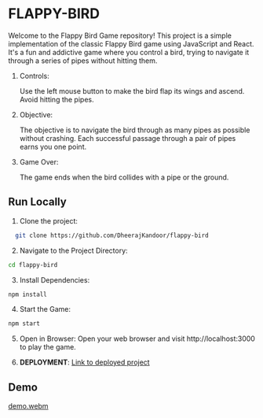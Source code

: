 
# FLAPPY-BIRD

Welcome to the Flappy Bird Game repository! This project is a simple implementation of the classic Flappy Bird game using JavaScript and React. It's a fun and addictive game where you control a bird, trying to navigate it through a series of pipes without hitting them.

1. Controls:

    Use the left mouse button to make the bird flap its wings and ascend.
    Avoid hitting the pipes.

2. Objective:

    The objective is to navigate the bird through as many pipes as possible without crashing.
    Each successful passage through a pair of pipes earns you one point.

3. Game Over:

    The game ends when the bird collides with a pipe or the ground.




## Run Locally

1. Clone the project:

```bash
  git clone https://github.com/DheerajKandoor/flappy-bird
```

2. Navigate to the Project Directory:
```bash
cd flappy-bird
```
3. Install Dependencies:
```bash
npm install

```
4. Start the Game:
```bash
npm start
```
5. Open in Browser:
Open your web browser and visit http://localhost:3000 to play the game.

6. **DEPLOYMENT**: [Link to deployed project](https://flappy-bird-0r10.onrender.com/)


## Demo

[demo.webm](https://github.com/DheerajKandoor/flappy-bird/assets/92793181/8f929d0f-0b32-4520-9a14-d7f398786c8a)



